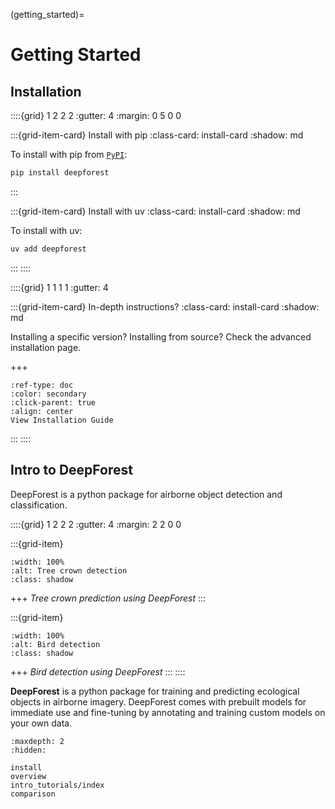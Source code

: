 (getting_started)=
# Getting Started

## Installation


::::{grid} 1 2 2 2
:gutter: 4
:margin: 0 5 0 0

:::{grid-item-card} Install with pip
:class-card: install-card
:shadow: md

To install with pip from [`PyPI`](https://pypi.org/project/deepforest):

```bash
pip install deepforest
```
:::

:::{grid-item-card} Install with uv
:class-card: install-card
:shadow: md

To install with uv:

```bash
uv add deepforest
```
:::
::::

::::{grid} 1 1 1 1
:gutter: 4

:::{grid-item-card} In-depth instructions?
:class-card: install-card
:shadow: md

Installing a specific version? Installing from source? Check the advanced installation page.

+++
```{button-ref} install
:ref-type: doc
:color: secondary
:click-parent: true
:align: center
View Installation Guide
```
:::
::::

## Intro to DeepForest

DeepForest is a python package for airborne object detection and classification.

::::{grid} 1 2 2 2
:gutter: 4
:margin: 2 2 0 0

:::{grid-item}
```{image} ../../www/OSBS_sample.png
:width: 100%
:alt: Tree crown detection
:class: shadow
```
+++
*Tree crown prediction using DeepForest*
:::

:::{grid-item}
```{image} ../../www/bird_panel.jpg
:width: 100%
:alt: Bird detection
:class: shadow
```
+++
*Bird detection using DeepForest*
:::
::::

**DeepForest** is a python package for training and predicting ecological objects in airborne imagery. DeepForest comes with prebuilt models for immediate use and fine-tuning by annotating and training custom models on your own data.

```{toctree}
:maxdepth: 2
:hidden:

install
overview
intro_tutorials/index
comparison
```
